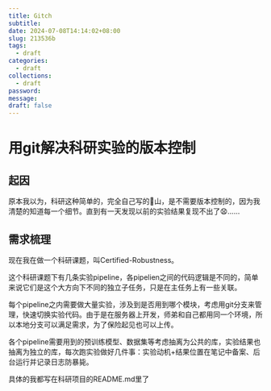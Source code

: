 ```yaml
---
title: Gitch
subtitle: 
date: 2024-07-08T14:14:02+08:00
slug: 213536b
tags:
  - draft
categories:
  - draft
collections:
  - draft
password: 
message: 
draft: false
---
```

# 用git解决科研实验的版本控制

## 起因

原本我以为，科研这种简单的，完全自己写的💩山，是不需要版本控制的，因为我清楚的知道每一个细节。直到有一天发现以前的实验结果复现不出了😧……

## 需求梳理

现在我在做一个科研课题，叫Certified-Robustness。

这个科研课题下有几条实验pipeline，各pipelien之间的代码逻辑是不同的，简单来说它们是这个大方向下不同的独立子任务，只是在主任务上有一些关联。

每个pipeline之内需要做大量实验，涉及到是否用到哪个模块，考虑用git分支来管理，快速切换实验代码。由于是在服务器上开发，师弟和自己都用同一个环境，所以本地分支可以满足需求，为了保险起见也可以上传。

各个pipeline需要用到的预训练模型、数据集等考虑抽离为公共的库，实验结果也抽离为独立的库，每次跑实验做好几件事：实验动机+结果位置在笔记中备案、后台运行并记录日志防暴毙。

具体的我都写在科研项目的README.md里了



